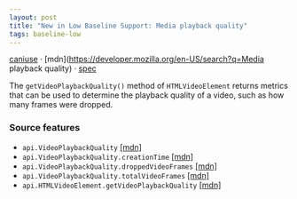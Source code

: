 ```yaml
---
layout: post
title: "New in Low Baseline Support: Media playback quality"
tags: baseline-low
---
```


[caniuse](https://caniuse.com/?search=media-playback-quality) · [mdn](https://developer.mozilla.org/en-US/search?q=Media playback quality) · [spec](https://w3c.github.io/media-playback-quality/)

The `getVideoPlaybackQuality()` method of `HTMLVideoElement` returns metrics that can be used to determine the playback quality of a video, such as how many frames were dropped.

### Source features

- ``api.VideoPlaybackQuality`` [[mdn]](https://developer.mozilla.org/en-US/search?q=api.VideoPlaybackQuality)
- ``api.VideoPlaybackQuality.creationTime`` [[mdn]](https://developer.mozilla.org/en-US/search?q=api.VideoPlaybackQuality.creationTime)
- ``api.VideoPlaybackQuality.droppedVideoFrames`` [[mdn]](https://developer.mozilla.org/en-US/search?q=api.VideoPlaybackQuality.droppedVideoFrames)
- ``api.VideoPlaybackQuality.totalVideoFrames`` [[mdn]](https://developer.mozilla.org/en-US/search?q=api.VideoPlaybackQuality.totalVideoFrames)
- ``api.HTMLVideoElement.getVideoPlaybackQuality`` [[mdn]](https://developer.mozilla.org/en-US/search?q=api.HTMLVideoElement.getVideoPlaybackQuality)
